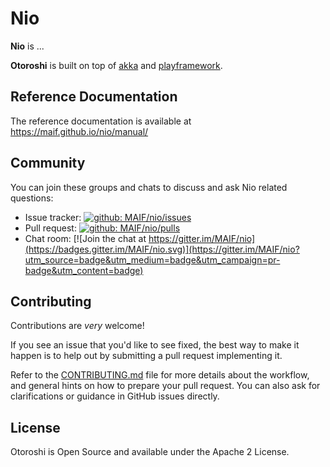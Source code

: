 # Nio

**Nio** is ...

**Otoroshi** is built on top of <a href="https://akka.io">akka</a> and <a href="https://www.playframework.com">playframework</a>.

## Reference Documentation

The reference documentation is available at https://maif.github.io/nio/manual/

## Community
You can join these groups and chats to discuss and ask Nio related questions:

- Issue tracker: [![github: MAIF/nio/issues](https://img.shields.io/github/issues/MAIF/nio.svg)](https://github.com/MAIF/nio/issues)
- Pull request: [![github: MAIF/nio/pulls](https://img.shields.io/github/issues-pr/MAIF/nio.svg)](https://github.com/MAIF/nio/pulls)
- Chat room: [![Join the chat at https://gitter.im/MAIF/nio](https://badges.gitter.im/MAIF/nio.svg)](https://gitter.im/MAIF/nio?utm_source=badge&utm_medium=badge&utm_campaign=pr-badge&utm_content=badge)

## Contributing

Contributions are *very* welcome!

If you see an issue that you'd like to see fixed, the best way to make it happen is to help out by submitting a pull request implementing it.

Refer to the [CONTRIBUTING.md](https://github.com/MAIF/nio/blob/master/.github/CONTRIBUTING.md) file for more details about the workflow,
and general hints on how to prepare your pull request. You can also ask for clarifications or guidance in GitHub issues directly.

## License

Otoroshi is Open Source and available under the Apache 2 License.

